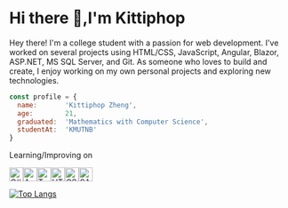 # Hi there 👋,I'm Kittiphop
Hey there! I'm a college student with a passion for web development. I've worked on several projects using HTML/CSS, JavaScript, Angular, Blazor, ASP.NET, MS SQL Server, and Git. As someone who loves to build and create, I enjoy working on my own personal projects and exploring new technologies.
```javascript
const profile = {
  name:       'Kittiphop Zheng',
  age:        21,
  graduated:  'Mathematics with Computer Science',
  studentAt:  'KMUTNB'
}
```
Learning/Improving on
<div style="display: flex;">
  <img src="https://img.shields.io/badge/.NET-512BD4?style=for-the-badge&logo=dotnet&logoColor=white" alt="C# logo" title="C#" height="25" />
  <img src="https://img.shields.io/badge/Angular-DD0031?style=for-the-badge&logo=angular&logoColor=white" alt="Angular logo" title="Angular" height="25" />
  <img src="https://img.shields.io/badge/TypeScript-007ACC?style=for-the-badge&logo=typescript&logoColor=white" alt="Typescript logo" title="Javascript" height="25" />
  <br />
  <img src="https://img.shields.io/badge/HTML5-E34F26?style=for-the-badge&logo=html5&logoColor=white" alt="HTML5 logo" title="HTML5" height="25" />
  <img src="https://img.shields.io/badge/CSS3-1572B6?style=for-the-badge&logo=css3&logoColor=white" alt="CSS3 logo" title="CSS3" height="25" />
  <img src="https://img.shields.io/badge/Sass-CC6699?style=for-the-badge&logo=sass&logoColor=white" alt="SASS logo" title="CSS3" height="25" />
</div>

[![Top Langs](https://github-readme-stats.vercel.app/api/top-langs/?username=KTpos9&layout=compact)](https://github.com/anuraghazra/github-readme-stats)
<!--
**KTpos9/KTpos9** is a ✨ _special_ ✨ repository because its `README.md` (this file) appears on your GitHub profile.

Here are some ideas to get you started:

- 🔭 I’m currently working on ...
- 🌱 I’m currently learning ...
- 👯 I’m looking to collaborate on ...
- 🤔 I’m looking for help with ...
- 💬 Ask me about ...
- 📫 How to reach me: ...
- 😄 Pronouns: ...
- ⚡ Fun fact: ...
-->
